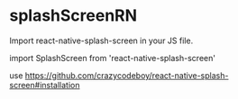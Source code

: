 # splashScreenRN


Import react-native-splash-screen in your JS file.

import SplashScreen from 'react-native-splash-screen'






use
https://github.com/crazycodeboy/react-native-splash-screen#installation
